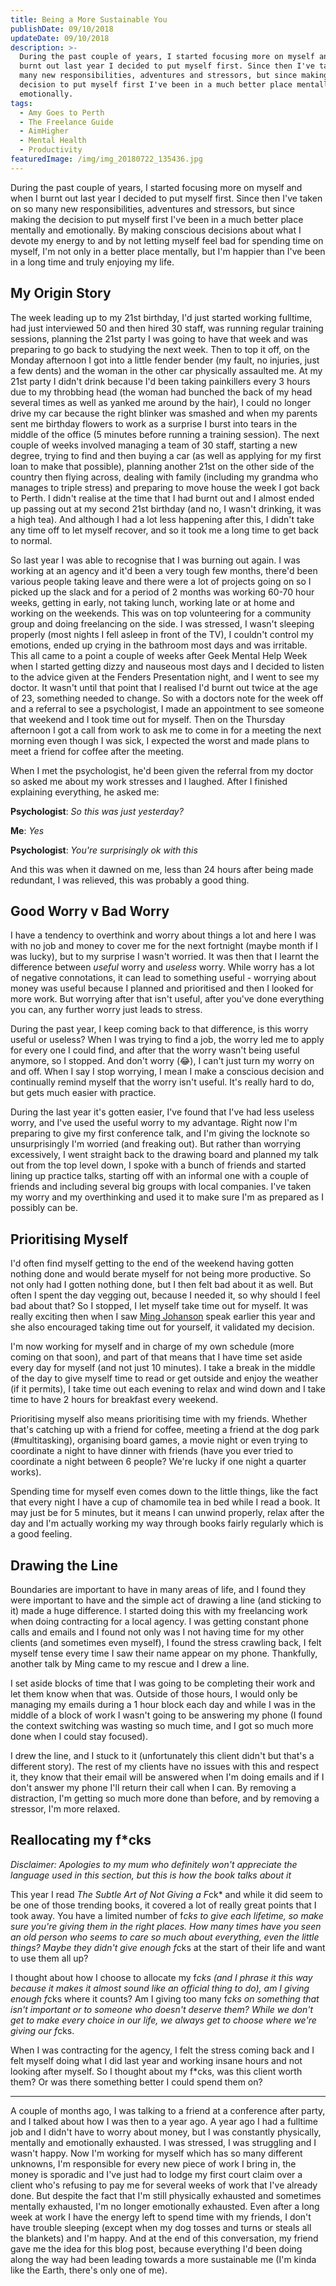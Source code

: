 ```yaml
---
title: Being a More Sustainable You
publishDate: 09/10/2018
updateDate: 09/10/2018
description: >-
  During the past couple of years, I started focusing more on myself and when I
  burnt out last year I decided to put myself first. Since then I've taken on so
  many new responsibilities, adventures and stressors, but since making the
  decision to put myself first I've been in a much better place mentally and
  emotionally.
tags:
  - Amy Goes to Perth
  - The Freelance Guide
  - AimHigher
  - Mental Health
  - Productivity
featuredImage: /img/img_20180722_135436.jpg
---
```

During the past couple of years, I started focusing more on myself and when I burnt out last year I decided to put myself first. Since then I've taken on so many new responsibilities, adventures and stressors, but since making the decision to put myself first I've been in a much better place mentally and emotionally. By making conscious decisions about what I devote my energy to and by not letting myself feel bad for spending time on myself, I'm not only in a better place mentally, but I'm happier than I've been in a long time and truly enjoying my life.

## My Origin Story

The week leading up to my 21st birthday, I'd just started working fulltime, had just interviewed 50 and then hired 30 staff, was running regular training sessions, planning the 21st party I was going to have that week and was preparing to go back to studying the next week. Then to top it off, on the Monday afternoon I got into a little fender bender (my fault, no injuries, just a few dents) and the woman in the other car physically assaulted me. At my 21st party I didn't drink because I'd been taking painkillers every 3 hours due to my throbbing head (the woman had bunched the back of my head several times as well as yanked me around by the hair), I could no longer drive my car because the right blinker was smashed and when my parents sent me birthday flowers to work as a surprise I burst into tears in the middle of the office (5 minutes before running a training session). The next couple of weeks involved managing a team of 30 staff, starting a new degree, trying to find and then buying a car (as well as applying for my first loan to make that possible), planning another 21st on the other side of the country then flying across, dealing with family (including my grandma who manages to triple stress) and preparing to move house the week I got back to Perth. I didn't realise at the time that I had burnt out and I almost ended up passing out at my second 21st birthday (and no, I wasn't drinking, it was a high tea). And although I had a lot less happening after this, I didn't take any time off to let myself recover, and so it took me a long time to get back to normal.

So last year I was able to recognise that I was burning out again. I was working at an agency and it'd been a very tough few months, there'd been various people taking leave and there were a lot of projects going on so I picked up the slack and for a period of 2 months was working 60-70 hour weeks, getting in early, not taking lunch, working late or at home and working on the weekends. This was on top volunteering for a community group and doing freelancing on the side.  I was stressed, I wasn't sleeping properly (most nights I fell asleep in front of the TV), I couldn't control my emotions, ended up crying in the bathroom most days and was irritable. This all came to a point a couple of weeks after Geek Mental Help Week when I started getting dizzy and nauseous most days and I decided to listen to the advice given at the Fenders Presentation night, and I went to see my doctor. It wasn't until that point that I realised I'd burnt out twice at the age of 23, something needed to change. So with a doctors note for the week off and a referral to see a psychologist, I made an appointment to see someone that weekend and I took time out for myself. Then on the Thursday afternoon I got a call from work to ask me to come in for a meeting the next morning even though I was sick, I expected the worst and made plans to meet a friend for coffee after the meeting.

When I met the psychologist, he'd been given the referral from my doctor so asked me about my work stresses and I laughed. After I finished explaining everything, he asked me:

**Psychologist**: *So this was just yesterday?*

**Me**: *Yes*

**Psychologist**: *You're surprisingly ok with this*

And this was when it dawned on me, less than 24 hours after being made redundant, I was relieved, this was probably a good thing.

## Good Worry v Bad Worry

I have a tendency to overthink and worry about things a lot and here I was with no job and money to cover me for the next fortnight (maybe month if I was lucky), but to my surprise I wasn't worried. It was then that I learnt the difference between *useful* worry and *useless* worry. While worry has a lot of negative connotations, it can lead to something useful - worrying about money was useful because I planned and prioritised and then I looked for more work. But worrying after that isn't useful, after you've done everything you can, any further worry just leads to stress.

During the past year, I keep coming back to that difference, is this worry useful or useless? When I was trying to find a job, the worry led me to apply for every one I could find, and after that the worry wasn't being useful anymore, so I stopped. And don't worry (😂), I can't just turn my worry on and off. When I say I stop worrying, I mean I make a conscious decision and continually remind myself that the worry isn't useful. It's really hard to do, but gets much easier with practice.

During the last year it's gotten easier, I've found that I've had less useless worry, and I've used the useful worry to my advantage. Right now I'm preparing to give my first conference talk, and I'm giving the locknote so unsurprisingly I'm worried (and freaking out). But rather than worrying excessively, I went straight back to the drawing board and planned my talk out from the top level down, I spoke with a bunch of friends and started lining up practice talks, starting off with an informal one with a couple of friends and including several big groups with local companies. I've taken my worry and my overthinking and used it to make sure I'm as prepared as I possibly can be.

## Prioritising Myself

I'd often find myself getting to the end of the weekend having gotten nothing done and would berate myself for not being more productive. So not only had I gotten nothing done, but I then felt bad about it as well. But often I spent the day vegging out, because I needed it, so why should I feel bad about that? So I stopped, I let myself take time out for myself. It was really exciting then when I saw [Ming Johanson](https://twitter.com/MingJohanson) speak earlier this year and she also encouraged taking time out for yourself, it validated my decision.

I'm now working for myself and in charge of my own schedule (more coming on that soon), and part of that means that I have time set aside every day for myself (and not just 10 minutes). I take a break in the middle of the day to give myself time to read or get outside and enjoy the weather (if it permits), I take time out each evening to relax and wind down and I take time to have 2 hours for breakfast every weekend.

Prioritising myself also means prioritising time with my friends. Whether that's catching up with a friend for coffee, meeting a friend at the dog park (#multitasking), organising board games, a movie night or even trying to coordinate a night to have dinner with friends (have you ever tried to coordinate a night between 6 people? We're lucky if one night a quarter works).

Spending time for myself even comes down to the little things, like the fact that every night I have a cup of chamomile tea in bed while I read a book. It may just be for 5 minutes, but it means I can unwind properly, relax after the day and I'm actually working my way through books fairly regularly which is a good feeling.

## Drawing the Line

Boundaries are important to have in many areas of life, and I found they were important to have and the simple act of drawing a line (and sticking to it) made a huge difference. I started doing this with my freelancing work when doing contracting for a local agency. I was getting constant phone calls and emails and I found not only was I not having time for my other clients (and sometimes even myself), I found the stress crawling back, I felt myself tense every time I saw their name appear on my phone. Thankfully, another talk by Ming came to my rescue and I drew a line.

I set aside blocks of time that I was going to be completing their work and let them know when that was.  Outside of those hours, I would only be managing my emails during a 1 hour block each day and while I was in the middle of a block of work I wasn't going to be answering my phone (I found the context switching was wasting so much time, and I got so much more done when I could stay focused).

I drew the line, and I stuck to it (unfortunately this client didn't but that's a different story). The rest of my clients have no issues with this and respect it, they know that their email will be answered when I'm doing emails and if I don't answer my phone I'll return their call when I can. By removing a distraction, I'm getting so much more done than before, and by removing a stressor, I'm more relaxed.

## Reallocating my f*cks

*Disclaimer: Apologies to my mum who definitely won't appreciate the language used in this section, but this is how the book talks about it*

This year I read *The Subtle Art of Not Giving a F*ck* and while it did seem to be one of those trending books, it covered a lot of really great points that I took away. You have a limited number of f*cks to give each lifetime, so make sure you're giving them in the right places. How many times have you seen an old person who seems to care so much about everything, even the little things? Maybe they didn't give enough f*cks at the start of their life and want to use them all up?

I thought about how I choose to allocate my f*cks (and I phrase it this way because it makes it almost sound like an official thing to do), am I giving enough f*cks where it counts? Am I giving too many f*cks on something that isn't important or to someone who doesn't deserve them? While we don't get to make every choice in our life, we always get to choose where we're giving our f*cks.

When I was contracting for the agency, I felt the stress coming back and I felt myself doing what I did last year and working insane hours and not looking after myself. So I thought about my f*cks, was this client worth them? Or was there something better I could spend them on?

---

A couple of months ago, I was talking to a friend at a conference after party, and I talked about how I was then to a year ago. A year ago I had a fulltime job and I didn't have to worry about money, but I was constantly physically, mentally and emotionally exhausted. I was stressed, I was struggling and I wasn't happy. Now I'm working for myself which has so many different unknowns, I'm responsible for every new piece of work I bring in, the money is sporadic and I've just had to lodge my first court claim over a client who's refusing to pay me for several weeks of work that I've already done. But despite the fact that I'm still physically exhausted and sometimes mentally exhausted, I'm no longer emotionally exhausted. Even after a long week at work I have the energy left to spend time with my friends, I don't have trouble sleeping (except when my dog tosses and turns or steals all the blankets) and I'm happy. And at the end of this conversation, my friend gave me the idea for this blog post, because everything I'd been doing along the way had been leading towards a more sustainable me (I'm kinda like the Earth, there's only one of me).
